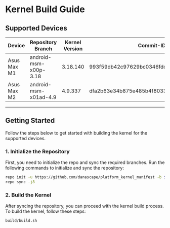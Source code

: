 # Kernel Build Guide

## Supported Devices

| Device       | Repository Branch    | Kernel Version | Commit-ID                                      | Binary Path                  |
| ------------ | -------------------- | -------------- | ---------------------------------------------- | ---------------------------- |
| Asus Max M1  | android-msm-x00p-3.18 | 3.18.140       | 993f59db42c97629bc0346fdc69df52f13a17b3d      | device/asus/X00P-kernel      |
| Asus Max M2  | android-msm-x01ad-4.9 | 4.9.337        | dfa2b63e34b875e485b4f8033e98b36c21882eb2      | device/asus/X01AD-kernel     |

---

## Getting Started

Follow the steps below to get started with building the kernel for the supported devices.

### 1. Initialize the Repository

First, you need to initialize the repo and sync the required branches. Run the following commands to initialize and sync the repository:

```bash
repo init -u https://github.com/danascape/platform_kernel_manifest -b $MANIFEST_BRANCH
repo sync -j8
```

### 2. Build the Kernel

After syncing the repository, you can proceed with the kernel build process. To build the kernel, follow these steps:

```bash
build/build.sh
```
